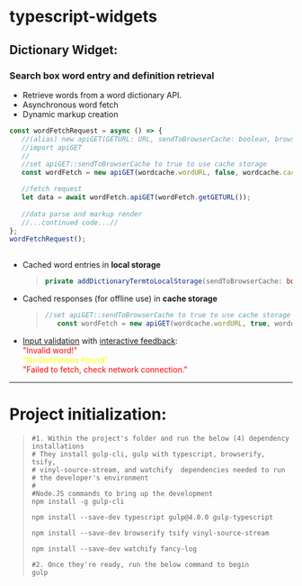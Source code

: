 # typescript-widgets

## Dictionary Widget:  
### Search box word entry and definition retrieval
   - Retrieve words from a word dictionary API.
   - Asynchronous word fetch
   - Dynamic markup creation

~~~ TypeScript
const wordFetchRequest = async () => {
   //(alias) new apiGET(GETURL: URL, sendToBrowserCache: boolean, browserCacheName: string, errorElem: HTMLElement): apiGET
   //import apiGET
   //
   //set apiGET::sendToBrowserCache to true to use cache storage
   const wordFetch = new apiGET(wordcache.wordURL, false, wordcache.cacheName, elem.errorElem);

   //fetch request
   let data = await wordFetch.apiGET(wordFetch.getGETURL());
   
   //data parse and markup render
   //...continued code...//
};
wordFetchRequest();
   
~~~

   - Cached word entries in **local storage**
      > ~~~ TypeScript
      > private addDictionaryTermtoLocalStorage(sendToBrowserCache: boolean, wordcache: localstoragewordcache, wordArray: any[],)
      > ~~~  

   - Cached responses (for offline use) in **cache storage**
      > ~~~ TypeScript
      > //set apiGET::sendToBrowserCache to true to use cache storage
      >    const wordFetch = new apiGET(wordcache.wordURL, true, wordcache.cacheName, elem.errorElem);
      > ~~~  

   - <u>Input validation</u> with <u>interactive feedback</u>:  
     <span style="color: red">"Invalid word!"</span>  
     <span style="color: yellow">"No Definitions Found"</span>  
     <span style="color: red">"Failed to fetch, check network connection."</span>  

-------------------
# Project initialization: 

> ```shell
> #1. Within the project's folder and run the below (4) dependency installations
> # They install gulp-cli, gulp with typescript, browserify, tsify,
> # vinyl-source-stream, and watchify  dependencies needed to run
> # the developer's environment
> #
> #Node.JS commands to bring up the development
> npm install -g gulp-cli
>
> npm install --save-dev typescript gulp@4.0.0 gulp-typescript
>
> npm install --save-dev browserify tsify vinyl-source-stream
>
> npm install --save-dev watchify fancy-log
>
> #2. Once they're ready, run the below command to begin
> gulp
> ```
